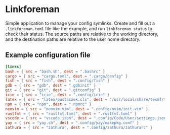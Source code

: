 # Linkforeman

Simple application to manage your config symlinks.
Create and fill out a `.linkforeman.toml` file like the example, and run `linkforeman status` to check their status.
The source paths are relative to the working directory, and the destination paths are relative to the user home directory.

## Example configuration file

```toml
[links]
bash = { src = "bash.sh", dest = ".bashrc" }
cargo = { src = "cargo.toml", dest = ".cargo/config" }
fish = { src = "fish", dest = ".config/fish" }
gdb = { src = "gdb", dest = ".gdbinit" }
git = { src = "git", dest = ".gitconfig" }
icie = { src = "icie", dest = ".config/icie" }
latex = { src = "latex/pustaczek.cls", dest = "/usr/local/share/texmf/tex/latex/local/pustaczek.cls" }
npm = { src = "npm", dest = ".npmrc" }
neovim = { src = "neovim.vim", dest = ".config/nvim/init.vim" }
rustfmt = { src = "rustfmt.toml", dest = ".rustfmt.toml" }
vscode = { src = "vscode.json", dest = ".config/Code/User/settings.json" }
yay = { src = "yay.sh", dest = ".config/yay/makepkg.conf" }
zathura = { src = "zathura", dest = ".config/zathura/zathurarc" }
```
